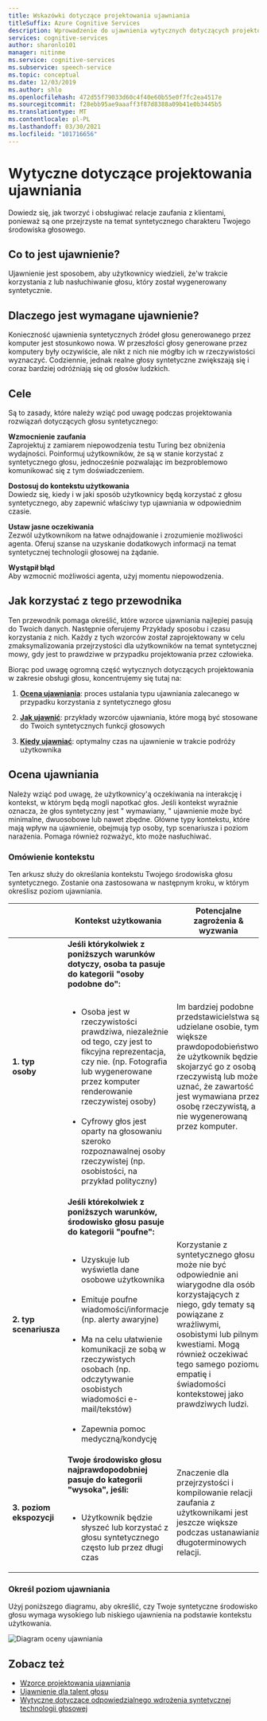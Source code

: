 ```yaml
---
title: Wskazówki dotyczące projektowania ujawniania
titleSuffix: Azure Cognitive Services
description: Wprowadzenie do ujawnienia wytycznych dotyczących projektowania i oceniania poziomu ujawniania.
services: cognitive-services
author: sharonlo101
manager: nitinme
ms.service: cognitive-services
ms.subservice: speech-service
ms.topic: conceptual
ms.date: 12/03/2019
ms.author: shlo
ms.openlocfilehash: 472d55f79033d60c4f40e60b55e0f7fc2ea4517e
ms.sourcegitcommit: f28ebb95ae9aaaff3f87d8388a09b41e0b3445b5
ms.translationtype: MT
ms.contentlocale: pl-PL
ms.lasthandoff: 03/30/2021
ms.locfileid: "101716656"
---
```

# <a name="disclosure-design-guidelines"></a>Wytyczne dotyczące projektowania ujawniania
Dowiedz się, jak tworzyć i obsługiwać relacje zaufania z klientami, ponieważ są one przejrzyste na temat syntetycznego charakteru Twojego środowiska głosowego.

## <a name="what-is-disclosure"></a>Co to jest ujawnienie?

Ujawnienie jest sposobem, aby użytkownicy wiedzieli, że&#39;w trakcie korzystania z lub nasłuchiwanie głosu, który został wygenerowany syntetycznie.

## <a name="why-is-disclosure-necessary"></a>Dlaczego jest wymagane ujawnienie?

Konieczność ujawnienia syntetycznych źródeł głosu generowanego przez komputer jest stosunkowo nowa. W przeszłości głosy generowane przez komputery były oczywiście, ale nikt z nich nie mógłby ich w rzeczywistości wyznaczyć. Codziennie, jednak realne głosy syntetyczne zwiększają się i coraz bardziej odróżniają się od głosów ludzkich.

## <a name="goals"></a>Cele
Są to zasady, które należy wziąć pod uwagę podczas projektowania rozwiązań dotyczących głosu syntetycznego:

**Wzmocnienie zaufania**
<br>Zaprojektuj z zamiarem niepowodzenia testu Turing bez obniżenia wydajności. Poinformuj użytkowników, że są w stanie korzystać z syntetycznego głosu, jednocześnie pozwalając im bezproblemowo komunikować się z tym doświadczeniem.

**Dostosuj do kontekstu użytkowania**
<br>Dowiedz się, kiedy i w jaki sposób użytkownicy będą korzystać z głosu syntetycznego, aby zapewnić właściwy typ ujawniania w odpowiednim czasie.

**Ustaw jasne oczekiwania**
<br>Zezwól użytkownikom na łatwe odnajdowanie i zrozumienie możliwości agenta. Oferuj szanse na uzyskanie dodatkowych informacji na temat syntetycznej technologii głosowej na żądanie.

**Wystąpił błąd**
<br>Aby wzmocnić możliwości agenta, użyj momentu niepowodzenia.

## <a name="how-to-use-this-guide"></a>Jak korzystać z tego przewodnika

Ten przewodnik pomaga określić, które wzorce ujawniania najlepiej pasują do Twoich danych. Następnie oferujemy Przykłady sposobu i czasu korzystania z nich. Każdy z tych wzorców został zaprojektowany w celu zmaksymalizowania przejrzystości dla użytkowników na temat syntetycznej mowy, gdy jest to prawdziwe w przypadku projektowania przez człowieka.

Biorąc pod uwagę ogromną część wytycznych dotyczących projektowania w zakresie obsługi głosu, koncentrujemy się tutaj na:

1. [**Ocena ujawniania**](#disclosure-assessment): proces ustalania typu ujawniania zalecanego w przypadku korzystania z syntetycznego głosu

2. [**Jak ujawnić**](concepts-disclosure-patterns.md): przykłady wzorców ujawniania, które mogą być stosowane do Twoich syntetycznych funkcji głosowych

3. [**Kiedy ujawniać**](concepts-disclosure-patterns.md#when-to-disclose): optymalny czas na ujawnienie w trakcie podróży użytkownika

## <a name="disclosure-assessment"></a>Ocena ujawniania
Należy wziąć pod uwagę, że użytkownicy&#39;ą oczekiwania na interakcję i kontekst, w którym będą mogli napotkać głos. Jeśli kontekst wyraźnie oznacza, że głos syntetyczny jest &quot; wymawiany, &quot; ujawnienie może być minimalne, dwuosobowe lub nawet zbędne. Główne typy kontekstu, które mają wpływ na ujawnienie, obejmują typ osoby, typ scenariusza i poziom narażenia. Pomaga również rozważyć, kto może nasłuchiwać.

### <a name="understand-context"></a>Omówienie kontekstu

Ten arkusz służy do określania kontekstu Twojego środowiska głosu syntetycznego. Zostanie ona zastosowana w następnym kroku, w którym określisz poziom ujawniania.

|                                    | Kontekst użytkowania                                                                                                                                                                                                                                                                                                                                                       | Potencjalne zagrożenia & wyzwania                                                                                                                                                                                                                                                                                                                                                                       |
|------------------------------------|-----------------------------------------------------------------------------------------------------------------------------------------------------------------------------------------------------------------------------------------------------------------------------------------------------------------------------------------------------------------------|-----------------------------------------------------------------------------------------------------------------------------------------------------------------------------------------------------------------------------------------------------------------------------------------------------------------------------------------------------------------------------------------------------|
| **1. typ osoby**               | **Jeśli którykolwiek z poniższych warunków dotyczy, osoba ta pasuje do kategorii "osoby podobne do":**<br><br><ul><li> Osoba jest w rzeczywistości prawdziwa, niezależnie od tego, czy jest to fikcyjna reprezentacja, czy nie. (np. Fotografia lub wygenerowane przez komputer renderowanie rzeczywistej osoby)<br><br><li> Cyfrowy głos jest oparty na głosowaniu szeroko rozpoznawalnej osoby rzeczywistej (np. osobistości, na przykład polityczny) | Im bardziej podobne przedstawicielstwa są udzielane osobie, tym większe prawdopodobieństwo, że użytkownik będzie skojarzyć go z osobą rzeczywistą lub może uznać, że zawartość jest wymawiana przez osobę rzeczywistą, a nie wygenerowaną przez komputer. </ul>                                                                                                                                                                      |
| **2. typ scenariusza**            | **Jeśli którekolwiek z poniższych warunków, środowisko głosu pasuje do kategorii "poufne":**<br><br><ul><li> Uzyskuje lub wyświetla dane osobowe użytkownika <br><br> <li> Emituje poufne wiadomości/informacje (np. alerty awaryjne)<br><br><li> Ma na celu ułatwienie komunikacji ze sobą w rzeczywistych osobach (np. odczytywanie osobistych wiadomości e-mail/tekstów)<br><br> <li> Zapewnia pomoc medyczną/kondycję </ul>            | Korzystanie z syntetycznego głosu może nie być odpowiednie ani wiarygodne dla osób korzystających z niego, gdy tematy są powiązane z wrażliwymi, osobistymi lub pilnymi kwestiami. Mogą również oczekiwać tego samego poziomu empatię i świadomości kontekstowej jako prawdziwych ludzi. |
| **3. poziom ekspozycji** |**Twoje środowisko głosu najprawdopodobniej pasuje do kategorii "wysoka", jeśli:** <br><br><ul><li>Użytkownik będzie słyszeć lub korzystać z głosu syntetycznego często lub przez długi czas </ul>                                                                                                                                                                             | Znaczenie dla przejrzystości i kompilowanie relacji zaufania z użytkownikami jest jeszcze większe podczas ustanawiania długoterminowych relacji.                                                                                                                                                                                                                                                                      |

### <a name="determine-disclosure-level"></a>Określ poziom ujawniania

Użyj poniższego diagramu, aby określić, czy Twoje syntetyczne środowisko głosu wymaga wysokiego lub niskiego ujawnienia na podstawie kontekstu użytkowania.

  ![Diagram oceny ujawniania](media/responsible-ai/disclosure-guidelines/flowchart.png)

## <a name="see-also"></a>Zobacz też

* [Wzorce projektowania ujawniania](concepts-disclosure-patterns.md)
* [Ujawnienie dla talent głosu](/legal/cognitive-services/speech-service/disclosure-voice-talent?context=%2fazure%2fcognitive-services%2fspeech-service%2fcontext%2fcontext)
* [Wytyczne dotyczące odpowiedzialnego wdrożenia syntetycznej technologii głosowej](concepts-guidelines-responsible-deployment-synthetic.md)